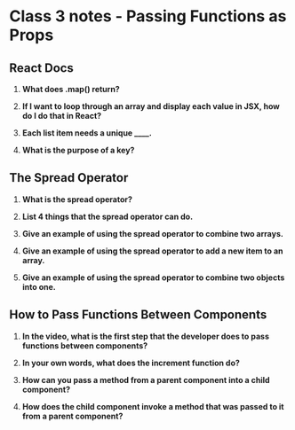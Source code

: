 # Class 3 notes - Passing Functions as Props

## React Docs

1. **What does .map() return?**


2. **If I want to loop through an array and display each value in JSX, how do I do that in React?**


3. **Each list item needs a unique ____.**


4. **What is the purpose of a key?**


## The Spread Operator

1. **What is the spread operator?**


2. **List 4 things that the spread operator can do.**


3. **Give an example of using the spread operator to combine two arrays.**


4. **Give an example of using the spread operator to add a new item to an array.**


5. **Give an example of using the spread operator to combine two objects into one.**


## How to Pass Functions Between Components

1. **In the video, what is the first step that the developer does to pass functions between components?**


2. **In your own words, what does the increment function do?**


3. **How can you pass a method from a parent component into a child component?**


4. **How does the child component invoke a method that was passed to it from a parent component?**

